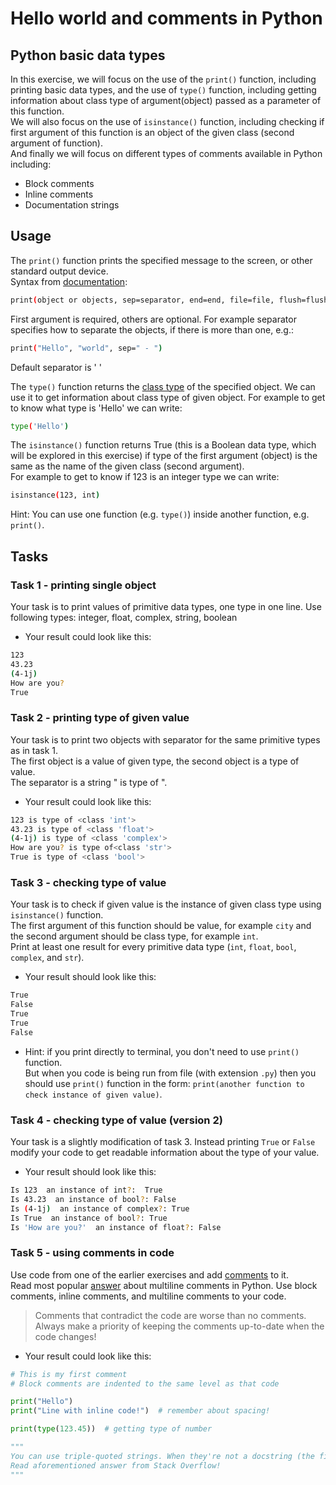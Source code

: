 # Hello world and comments in Python

## Python basic data types

In this exercise, we will focus on the use of the ```print()``` function, including printing basic data types, and the use of ```type()``` function, including getting information about class type of argument(object) passed as a parameter of this function.   
We will also focus on the use of ```isinstance()``` function, including checking if first argument of this function is an object of the given class (second argument of function).  
And finally we will focus on different types of comments available in Python including:

- Block comments 
- Inline comments
- Documentation strings

## 

## Usage

The ```print()``` function prints the specified message to the screen, or other standard output device.  
Syntax from [documentation](https://docs.python.org/3/library/functions.html#print): 
```bash
print(object or objects, sep=separator, end=end, file=file, flush=flush) 
```

First argument is required, others are optional. For example separator specifies how to separate the objects, if there is more than one, e.g.:
```bash
print("Hello", "world", sep=" - ")
```
Default separator is ' '

The ```type()``` function returns the [class type](https://www.w3schools.com/python/ref_func_type.asp) of the specified object. We can use it to get information about class type of given object. For example to get to know what type is 'Hello' we can write: 
```bash
type('Hello')
```

The ```isinstance()``` function returns True (this is a Boolean data type, which will be explored in this exercise)  if type of the first argument (object) is the same as the name of the given class (second argument).  
 For example to get to know if 123 is an integer type we can write: 
```bash
isinstance(123, int)
```
Hint: You can use one function (e.g. ```type()```) inside another function, e.g. ```print()```.
## 

## Tasks

### 

### Task 1 - printing single object

Your task is to print values of primitive data types, one type in one line. Use following types: integer, float, complex, string, boolean

- Your result could look like this:

```bash
123
43.23
(4-1j)
How are you?
True
```

### 

### Task 2 - printing type of given value

Your task is to print two objects with separator for the same primitive types as in task 1.   
The first object is a value of given type, the second object is a type of value.  
The separator is a string " is type of ".

- Your result could look like this:

```bash
123 is type of <class 'int'>
43.23 is type of <class 'float'>
(4-1j) is type of <class 'complex'>
How are you? is type of<class 'str'>
True is type of <class 'bool'>
```

### 

### Task 3 - checking type of value

Your task is to check if given value is the instance of given class type using ```isinstance()``` function.  
The first argument of this function should be value, for example `city` and the second argument should be class type, for example `int`.   
Print at least one result for every primitive data type (`int`, `float`, `bool`, `complex`, and `str`). 


- Your result should look like this:

```bash
True
False
True
True
False
```
- Hint: if you print directly to terminal, you don't need to use `print()` function.  
But when you code is being run from file (with extension `.py`) then you should use `print()` function in the form: `print(another function to check instance of given value)`.

### 

### Task 4 - checking type of value (version 2)

Your task is a slightly modification of task 3. Instead  printing `True` or `False` modify your code to get readable information about the type of your value. 

- Your result should look like this:

```bash
Is 123  an instance of int?:  True
Is 43.23  an instance of bool?: False
Is (4-1j)  an instance of complex?: True
Is True  an instance of bool?: True
Is 'How are you?'  an instance of float?: False
```

### 

### Task 5 - using comments in code

Use code from one of the earlier exercises and add [comments](https://www.python.org/dev/peps/pep-0008/#comments) to it.  
Read most popular [answer](https://stackoverflow.com/questions/7696924/is-there-a-way-to-create-multiline-comments-in-python) about multiline comments in Python.
Use  block comments, inline comments, and multiline comments to your code. 
> Comments that contradict the code are worse than no comments. Always make a priority of keeping the comments up-to-date when the code changes!

- Your result could look like this:

```python
# This is my first comment
# Block comments are indented to the same level as that code

print("Hello")
print("Line with inline code!")  # remember about spacing!

print(type(123.45))  # getting type of number

"""
You can use triple-quoted strings. When they're not a docstring (the first thing in a class/function/module), they are ignored.
Read aforementioned answer from Stack Overflow!
"""

```

### 

